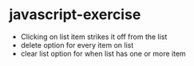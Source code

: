 # javascript-exercise
- Clicking on list item strikes it off from the list
- delete option for every item on list
- clear list option for when list has one or more item
